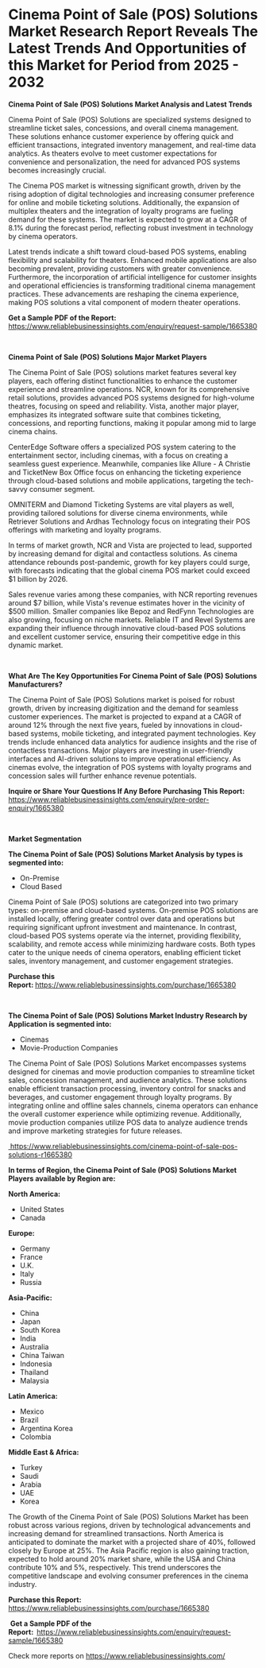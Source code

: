 <p><h1>Cinema Point of Sale (POS) Solutions Market Research Report Reveals The Latest Trends And Opportunities of this Market for Period from 2025 - 2032</h1></p><p><strong>Cinema Point of Sale (POS) Solutions Market Analysis and Latest Trends</strong></p>
<p><p>Cinema Point of Sale (POS) Solutions are specialized systems designed to streamline ticket sales, concessions, and overall cinema management. These solutions enhance customer experience by offering quick and efficient transactions, integrated inventory management, and real-time data analytics. As theaters evolve to meet customer expectations for convenience and personalization, the need for advanced POS systems becomes increasingly crucial.</p><p>The Cinema POS market is witnessing significant growth, driven by the rising adoption of digital technologies and increasing consumer preference for online and mobile ticketing solutions. Additionally, the expansion of multiplex theaters and the integration of loyalty programs are fueling demand for these systems. The market is expected to grow at a CAGR of 8.1% during the forecast period, reflecting robust investment in technology by cinema operators.</p><p>Latest trends indicate a shift toward cloud-based POS systems, enabling flexibility and scalability for theaters. Enhanced mobile applications are also becoming prevalent, providing customers with greater convenience. Furthermore, the incorporation of artificial intelligence for customer insights and operational efficiencies is transforming traditional cinema management practices. These advancements are reshaping the cinema experience, making POS solutions a vital component of modern theater operations.</p></p>
<p><strong>Get a Sample PDF of the Report:&nbsp;</strong> <a href="https://www.reliablebusinessinsights.com/enquiry/request-sample/1665380?utm_campaign=100&utm_medium=2&utm_source=Github&utm_content=ia&utm_term=11032025&utm_id=cinema-point-of-sale-pos-solutions">https://www.reliablebusinessinsights.com/enquiry/request-sample/1665380</a></p>
<p>&nbsp;</p>
<p><strong>Cinema Point of Sale (POS) Solutions Major Market Players</strong></p>
<p><p>The Cinema Point of Sale (POS) solutions market features several key players, each offering distinct functionalities to enhance the customer experience and streamline operations. NCR, known for its comprehensive retail solutions, provides advanced POS systems designed for high-volume theatres, focusing on speed and reliability. Vista, another major player, emphasizes its integrated software suite that combines ticketing, concessions, and reporting functions, making it popular among mid to large cinema chains.</p><p>CenterEdge Software offers a specialized POS system catering to the entertainment sector, including cinemas, with a focus on creating a seamless guest experience. Meanwhile, companies like Allure - A Christie and TicketNew Box Office focus on enhancing the ticketing experience through cloud-based solutions and mobile applications, targeting the tech-savvy consumer segment.</p><p>OMNITERM and Diamond Ticketing Systems are vital players as well, providing tailored solutions for diverse cinema environments, while Retriever Solutions and Ardhas Technology focus on integrating their POS offerings with marketing and loyalty programs.</p><p>In terms of market growth, NCR and Vista are projected to lead, supported by increasing demand for digital and contactless solutions. As cinema attendance rebounds post-pandemic, growth for key players could surge, with forecasts indicating that the global cinema POS market could exceed $1 billion by 2026.</p><p>Sales revenue varies among these companies, with NCR reporting revenues around $7 billion, while Vista's revenue estimates hover in the vicinity of $500 million. Smaller companies like Bepoz and RedFynn Technologies are also growing, focusing on niche markets. Reliable IT and Revel Systems are expanding their influence through innovative cloud-based POS solutions and excellent customer service, ensuring their competitive edge in this dynamic market.</p></p>
<p>&nbsp;</p>
<p><strong>What Are The Key Opportunities For Cinema Point of Sale (POS) Solutions Manufacturers?</strong></p>
<p><p>The Cinema Point of Sale (POS) Solutions market is poised for robust growth, driven by increasing digitization and the demand for seamless customer experiences. The market is projected to expand at a CAGR of around 12% through the next five years, fueled by innovations in cloud-based systems, mobile ticketing, and integrated payment technologies. Key trends include enhanced data analytics for audience insights and the rise of contactless transactions. Major players are investing in user-friendly interfaces and AI-driven solutions to improve operational efficiency. As cinemas evolve, the integration of POS systems with loyalty programs and concession sales will further enhance revenue potentials.</p></p>
<p><strong>Inquire or Share Your Questions If Any Before Purchasing This Report:</strong> <a href="https://www.reliablebusinessinsights.com/enquiry/pre-order-enquiry/1665380?utm_campaign=100&utm_medium=2&utm_source=Github&utm_content=ia&utm_term=11032025&utm_id=cinema-point-of-sale-pos-solutions">https://www.reliablebusinessinsights.com/enquiry/pre-order-enquiry/1665380</a></p>
<p>&nbsp;</p>
<p><strong>Market Segmentation</strong></p>
<p><strong>The Cinema Point of Sale (POS) Solutions Market Analysis by types is segmented into:</strong></p>
<p><ul><li>On-Premise</li><li>Cloud Based</li></ul></p>
<p><p>Cinema Point of Sale (POS) solutions are categorized into two primary types: on-premise and cloud-based systems. On-premise POS solutions are installed locally, offering greater control over data and operations but requiring significant upfront investment and maintenance. In contrast, cloud-based POS systems operate via the internet, providing flexibility, scalability, and remote access while minimizing hardware costs. Both types cater to the unique needs of cinema operators, enabling efficient ticket sales, inventory management, and customer engagement strategies.</p></p>
<p><strong>Purchase this Report:&nbsp;</strong><a href="https://www.reliablebusinessinsights.com/purchase/1665380?utm_campaign=100&utm_medium=2&utm_source=Github&utm_content=ia&utm_term=11032025&utm_id=cinema-point-of-sale-pos-solutions">https://www.reliablebusinessinsights.com/purchase/1665380</a></p>
<p>&nbsp;</p>
<p><strong>The Cinema Point of Sale (POS) Solutions Market Industry Research by Application is segmented into:</strong></p>
<p><ul><li>Cinemas</li><li>Movie-Production Companies</li></ul></p>
<p><p>The Cinema Point of Sale (POS) Solutions Market encompasses systems designed for cinemas and movie production companies to streamline ticket sales, concession management, and audience analytics. These solutions enable efficient transaction processing, inventory control for snacks and beverages, and customer engagement through loyalty programs. By integrating online and offline sales channels, cinema operators can enhance the overall customer experience while optimizing revenue. Additionally, movie production companies utilize POS data to analyze audience trends and improve marketing strategies for future releases.</p></p>
<p><a href="https://www.reliablebusinessinsights.com/cinema-point-of-sale-pos-solutions-r1665380?utm_campaign=100&utm_medium=2&utm_source=Github&utm_content=ia&utm_term=11032025&utm_id=cinema-point-of-sale-pos-solutions">&nbsp;https://www.reliablebusinessinsights.com/cinema-point-of-sale-pos-solutions-r1665380</a></p>
<p><strong>In terms of Region, the Cinema Point of Sale (POS) Solutions Market Players available by Region are:</strong></p>
<p>
    <p> <strong> North America: </strong>
        <ul>
            <li>United States</li>
            <li>Canada</li>
        </ul>
        </p> 
    <p> <strong> Europe: </strong>
        <ul>
            <li>Germany</li>
            <li>France</li>
            <li>U.K.</li>
            <li>Italy</li>
            <li>Russia</li>
        </ul>
        </p> 
    <p> <strong> Asia-Pacific: </strong>
        <ul>
            <li>China</li>
            <li>Japan</li>
            <li>South Korea</li>
            <li>India</li>
            <li>Australia</li>
            <li>China Taiwan</li>
            <li>Indonesia</li>
            <li>Thailand</li>
            <li>Malaysia</li>
        </ul>
        </p> 
    <p> <strong> Latin America: </strong>
        <ul>
            <li>Mexico</li>
            <li>Brazil</li>
            <li>Argentina Korea</li>
            <li>Colombia</li>
        </ul>
        </p> 
    <p> <strong> Middle East & Africa: </strong>
        <ul>
            <li>Turkey</li>
            <li>Saudi</li>
            <li>Arabia</li>
            <li>UAE</li>
            <li>Korea</li>
        </ul>
    </p>
    </p>
<p><p>The Growth of the Cinema Point of Sale (POS) Solutions Market has been robust across various regions, driven by technological advancements and increasing demand for streamlined transactions. North America is anticipated to dominate the market with a projected share of 40%, followed closely by Europe at 25%. The Asia Pacific region is also gaining traction, expected to hold around 20% market share, while the USA and China contribute 10% and 5%, respectively. This trend underscores the competitive landscape and evolving consumer preferences in the cinema industry.</p></p>
<p><strong>Purchase this Report: </strong><a href="https://www.reliablebusinessinsights.com/purchase/1665380?utm_campaign=100&utm_medium=2&utm_source=Github&utm_content=ia&utm_term=11032025&utm_id=cinema-point-of-sale-pos-solutions">https://www.reliablebusinessinsights.com/purchase/1665380</a></p>
<p>&nbsp;<strong>Get a Sample PDF of the Report:&nbsp;&nbsp;</strong><a href="https://www.reliablebusinessinsights.com/enquiry/request-sample/1665380?utm_campaign=100&utm_medium=2&utm_source=Github&utm_content=ia&utm_term=11032025&utm_id=cinema-point-of-sale-pos-solutions">https://www.reliablebusinessinsights.com/enquiry/request-sample/1665380</a></p>
<p><strong></strong></p>
<p>Check more reports on <a href="https://www.reliablebusinessinsights.com/?utm_campaign=100&utm_medium=2&utm_source=Github&utm_content=ia&utm_term=11032025&utm_id=cinema-point-of-sale-pos-solutions">https://www.reliablebusinessinsights.com/</a></p>